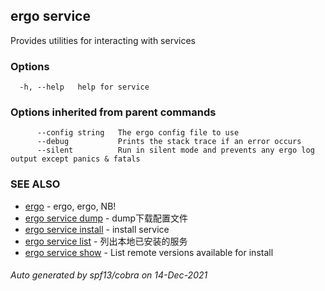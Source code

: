 ## ergo service

Provides utilities for interacting with services

### Options

```
  -h, --help   help for service
```

### Options inherited from parent commands

```
      --config string   The ergo config file to use
      --debug           Prints the stack trace if an error occurs
      --silent          Run in silent mode and prevents any ergo log output except panics & fatals
```

### SEE ALSO

* [ergo](ergo.md)	 - ergo, ergo, NB!
* [ergo service dump](ergo_service_dump.md)	 - dump下载配置文件
* [ergo service install](ergo_service_install.md)	 - install service
* [ergo service list](ergo_service_list.md)	 - 列出本地已安装的服务
* [ergo service show](ergo_service_show.md)	 - List remote versions available for install

###### Auto generated by spf13/cobra on 14-Dec-2021

